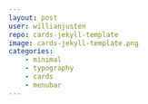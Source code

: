 ```yaml
---
layout: post
user: willianjusten
repo: cards-jekyll-template
image: cards-jekyll-template.png
categories: 
    - minimal
    - typography
    - cards
    - menubar
---
```



